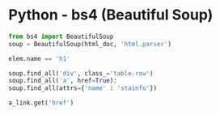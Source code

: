 # Python - bs4 (Beautiful Soup)

```python
from bs4 import BeautifulSoup
soup = BeautifulSoup(html_doc, 'html.parser')
```

```python
elem.name == 'h1'

soup.find_all('div', class_='table-row')
soup.find_all('a', href=True):
soup.find_all(attrs={'name' : 'stainfo'})
```

```python
a_link.get('href')
```
